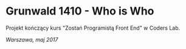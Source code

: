 # Grunwald 1410 - Who is Who
Projekt kończący kurs "Zostań Programistą Front End" w Coders Lab.

_Warszawa, maj 2017_
